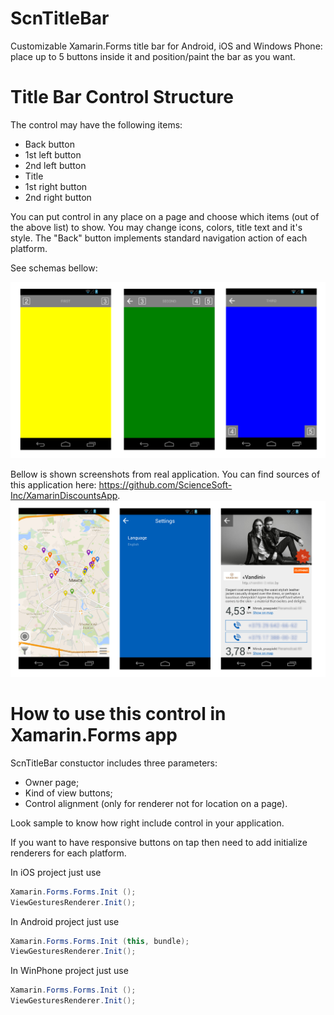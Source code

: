 ScnTitleBar
======================
Customizable Xamarin.Forms title bar for Android, iOS and Windows Phone: place up to 5 buttons inside it and position/paint the bar as you want.

Title Bar Control Structure
===========================================
The control may have the following items:
- Back button
- 1st left button
- 2nd left button
- Title
- 1st right button
- 2nd right button
 
You can put control in any place on a page and choose which items (out of the above list) to show. You may change icons, colors, title text and it's style. The "Back" button implements standard navigation action of each platform.

See schemas bellow:

![Main](Screenshots/Droid/SampleTitleBar.png)

Bellow is shown screenshots from real application.
You can find sources of this application here: https://github.com/ScienceSoft-Inc/XamarinDiscountsApp.
![Main](Screenshots/Droid/DiscountsAppTitleBar.png)

How to use this control in Xamarin.Forms app
===========================================
ScnTitleBar constuctor includes three parameters:
- Owner page;
- Kind of view buttons;
- Control alignment (only for renderer not for location on a page).

Look sample to know how right include control in your application.

If you want to have responsive buttons on tap then need to add initialize renderers for each platform.

In iOS project just use
```cs
Xamarin.Forms.Forms.Init ();
ViewGesturesRenderer.Init();
```
In Android project just use
```cs
Xamarin.Forms.Forms.Init (this, bundle);
ViewGesturesRenderer.Init();
```
In WinPhone project just use
```cs
Xamarin.Forms.Forms.Init ();
ViewGesturesRenderer.Init();
```
